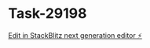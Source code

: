 # Task-29198

[Edit in StackBlitz next generation editor ⚡️](https://stackblitz.com/~/github.com/kevin-turing/Task-29198)